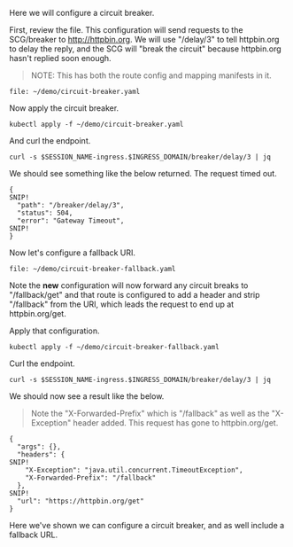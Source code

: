 Here we will configure a circuit breaker.

First, review the file. This configuration will send requests to the SCG/breaker to http://httpbin.org. We will use "/delay/3" to tell httpbin.org to delay the reply, and the SCG will "break the circuit" because httpbin.org hasn't replied soon enough.

>NOTE: This has both the route config and mapping manifests in it.

```editor:open-file
file: ~/demo/circuit-breaker.yaml
```

Now apply the circuit breaker.

```execute-1
kubectl apply -f ~/demo/circuit-breaker.yaml
```

And curl the endpoint.

```execute-1
curl -s $SESSION_NAME-ingress.$INGRESS_DOMAIN/breaker/delay/3 | jq
```

We should see something like the below returned. The request timed out.

```
{
SNIP!
  "path": "/breaker/delay/3",
  "status": 504,
  "error": "Gateway Timeout",
SNIP!
}
```

Now let's configure a fallback URI.

```editor:open-file
file: ~/demo/circuit-breaker-fallback.yaml
```

Note the **new** configuration will now forward any circuit breaks to "/fallback/get" and that route is configured to add a header and strip "/fallback" from the URI, which leads the request to end up at httpbin.org/get.

Apply that configuration.

```execute-1
kubectl apply -f ~/demo/circuit-breaker-fallback.yaml
```

Curl the endpoint.

```execute-1
curl -s $SESSION_NAME-ingress.$INGRESS_DOMAIN/breaker/delay/3 | jq
```

We should now see a result like the below. 

>Note the "X-Forwarded-Prefix" which is "/fallback" as well as the "X-Exception" header added. This request has gone to httpbin.org/get.

```
{
  "args": {},
  "headers": {
SNIP!
    "X-Exception": "java.util.concurrent.TimeoutException",
    "X-Forwarded-Prefix": "/fallback"
  },
SNIP!
  "url": "https://httpbin.org/get"
}
```

Here we've shown we can configure a circuit breaker, and as well include a fallback URL.